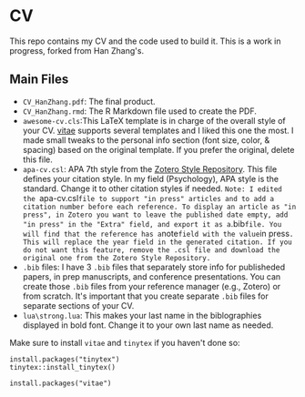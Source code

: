 # CV

This repo contains my CV and the code used to build it. This is a work in progress, forked from Han Zhang's.

## Main Files

* `CV_HanZhang.pdf`: The final product.
* `CV_HanZhang.rmd`: The R Markdown file used to create the PDF.
* `awesome-cv.cls`:This LaTeX template is in charge of the overall style of your CV. [vitae](https://github.com/mitchelloharawild/vitae) supports several templates and I liked this one the most. I made small tweaks to the personal info section (font size, color, & spacing) based on the original template. If you prefer the original, delete this file. 
* `apa-cv.csl`: APA 7th style from the [Zotero Style Repository](https://www.zotero.org/styles?q=id%3Aapa-cv). This file defines your citation style. In my field (Psychology), APA style is the standard. Change it to other citation styles if needed.
  `Note: I edited the `apa-cv.csl` file to support "in press" articles and to add a citation number before each reference. To display an article as "in press", in Zotero you want to leave the published date empty, add "in press" in the "Extra" field, and export it as a `.bib` file. You will find that the reference has a `note` field with the value `in press`. This will replace the year field in the generated citation. If you do not want this feature, remove the .csl file and download the original one from the Zotero Style Repository.`
* `.bib` files: I have 3 `.bib` files that separately store info for publisheded papers, in prep manuscripts, and conference presentations. You can create those `.bib` files from your reference manager (e.g., Zotero) or from scratch. It's important that you create separate `.bib` files for separate sections of your CV. 
* `lua\strong.lua`: This makes your last name in the biblographies displayed in bold font. Change it to your own last name as needed. 

Make sure to install `vitae` and `tinytex` if you haven't done so:

```
install.packages("tinytex")
tinytex::install_tinytex()

install.packages("vitae")
```
